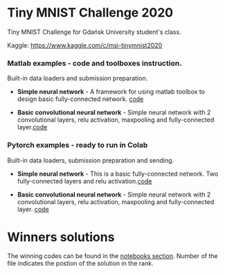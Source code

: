 # Tiny MNIST Challenge 2020
Tiny MNIST Challenge for Gdańsk University student's class.

Kaggle: https://www.kaggle.com/c/msi-tinymnist2020

### Matlab examples - code and toolboxes instruction.
Built-in data loaders and submission preparation.
* **Simple neural network** - A framework for using matlab toolbox to design basic fully-connected network. [code](example_code/matlab_examples/simple_Network.m)

* **Basic convolutional neural network** - Simple neural network with 2 convolutional layers, relu activation, maxpooling and fully-connected layer.[code](example_code/matlab_examples/simple_CNN.m)

### Pytorch examples - ready to run in Colab
Built-in data loaders, submission preparation and sending.

* **Simple neural network** - This is a basic fully-connected network. Two fully-connected layers and relu activation.[code](example_code/pytoch_examples/simple_Network.ipynb)

* **Basic convolutional neural network** - Simple neural network with 2 convolutional layers, relu activation, maxpooling and fully-connected layer. [code](example_code/pytorch_examples/simple_Network.ipynb)

# Winners solutions
The winning codes can be found in the [notebooks section](notebooks). Number of the file indicates the postion of the solution in the rank.
